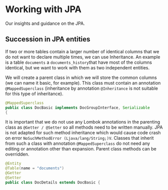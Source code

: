 # Working with JPA

Our insights and guidance on the JPA.

<!-- @import "[TOC]" {cmd="toc" depthFrom=1 depthTo=6 orderedList=false} -->

## Succession in JPA entities

If two or more tables contain a larger number of identical columns that we do not want to declare multiple times, we can use Inheritance. An example is a table `documents` a `documents_history`that have most of the columns identical, but we want to work with them as two independent entities.

We will create a parent class in which we will store the common columns (we can name it basic, for example). This class must contain an annotation `@MappedSuperclass` (inheritance by annotation `@Inheritance` is not suitable for this type of inheritance).

```java
@MappedSuperclass
public class DocBasic implements DocGroupInterface, Serializable
{
```

It is important that we do not use any Lombok annotations in the parenting class as `@Getter / @Setter` so all methods need to be written manually. JPA is not adapted for such method inheritance which would cause code crash on error `NoSuchMethodError (Ljava/lang/String;)V`. Classes that inherit from such a class with annotation `@MappedSuperclass` do not need any editing or annotation other than expansion. Parent class methods can be overridden.

```java
@Entity
@Table(name = "documents")
@Getter
@Setter
public class DocDetails extends DocBasic {
```
